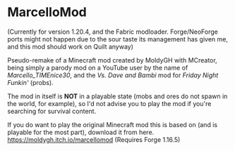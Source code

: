 # MarcelloMod
(Currently for version 1.20.4, and the Fabric modloader. Forge/NeoForge ports might not happen due to the sour taste its management has given me, and this mod should work on Quilt anyway)

Pseudo-remake of a Minecraft mod created by MoldyGH with MCreator, being simply a parody mod on a YouTube user by the name of *Marcello_TIMEnice30*, and the *Vs. Dave and Bambi* mod for *Friday Night Funkin'* (probs).

The mod in itself is **NOT** in a playable state (mobs and ores do not spawn in the world, for example), so I'd not advise you to play the mod if you're searching for survival content.

If you do want to play the original Minecraft mod this is based on (and is playable for the most part), download it from here. https://moldygh.itch.io/marcellomod
(Requires Forge 1.16.5)